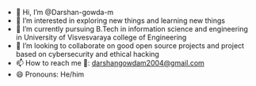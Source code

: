 - 👋 Hi, I’m @Darshan-gowda-m
- 👀 I’m interested in exploring new things and learning new things
- 🌱 I’m currently pursuing B.Tech in information science and engineering in University of Visvesvaraya college of Engineering 
- 💞️ I’m looking to collaborate on good open source projects and project based on cybersecurity and ethical hacking 
- 📫 How to reach me 📧: darshangowdam2004@gmail.com 
- 😄 Pronouns: He/him


<!---
Darshan-gowda-m/Darshan-gowda-m is a ✨ special ✨ repository because its `README.md` (this file) appears on your GitHub profile.
You can click the Preview link to take a look at your changes.
--->
